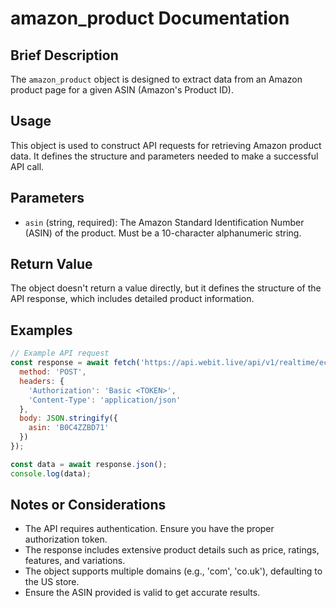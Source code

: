 # amazon_product Documentation

## Brief Description
The `amazon_product` object is designed to extract data from an Amazon product page for a given ASIN (Amazon's Product ID).

## Usage
This object is used to construct API requests for retrieving Amazon product data. It defines the structure and parameters needed to make a successful API call.

## Parameters
- `asin` (string, required): The Amazon Standard Identification Number (ASIN) of the product. Must be a 10-character alphanumeric string.

## Return Value
The object doesn't return a value directly, but it defines the structure of the API response, which includes detailed product information.

## Examples

```javascript
// Example API request
const response = await fetch('https://api.webit.live/api/v1/realtime/ecommerce/amazon/product', {
  method: 'POST',
  headers: {
    'Authorization': 'Basic <TOKEN>',
    'Content-Type': 'application/json'
  },
  body: JSON.stringify({
    asin: 'B0C4ZZBD71'
  })
});

const data = await response.json();
console.log(data);
```

## Notes or Considerations
- The API requires authentication. Ensure you have the proper authorization token.
- The response includes extensive product details such as price, ratings, features, and variations.
- The object supports multiple domains (e.g., 'com', 'co.uk'), defaulting to the US store.
- Ensure the ASIN provided is valid to get accurate results.
